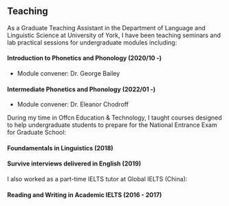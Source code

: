## Teaching

As a Graduate Teaching Assistant in the Department of Language and Linguistic Science at University of York, I have been teaching seminars and lab practical sessions for undergraduate modules including:

#### Introduction to Phonetics and Phonology (2020/10 -)
  - Module convener: Dr. George Bailey

#### Intermediate Phonetics and Phonology (2022/01 -)
  - Module convener: Dr. Eleanor Chodroff


During my time in Offcn Education & Technology, I taught courses designed to help undergraduate students to prepare for the National Entrance Exam for Graduate School:

#### Foundamentals in Linguistics (2018)
#### Survive interviews delivered in English (2019)


I also worked as a part-time IELTS tutor at Global IELTS (China):

#### Reading and Writing in Academic IELTS (2016 - 2017)


